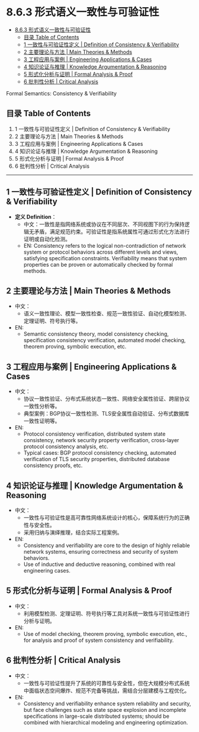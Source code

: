 # 8.6.3 形式语义一致性与可验证性


<!-- TOC START -->

- [8.6.3 形式语义一致性与可验证性](#863-形式语义一致性与可验证性)
  - [目录 Table of Contents](#目录-table-of-contents)
  - [1 一致性与可验证性定义 | Definition of Consistency & Verifiability](#1-一致性与可验证性定义-definition-of-consistency-verifiability)
  - [2 主要理论与方法 | Main Theories & Methods](#2-主要理论与方法-main-theories-methods)
  - [3 工程应用与案例 | Engineering Applications & Cases](#3-工程应用与案例-engineering-applications-cases)
  - [4 知识论证与推理 | Knowledge Argumentation & Reasoning](#4-知识论证与推理-knowledge-argumentation-reasoning)
  - [5 形式化分析与证明 | Formal Analysis & Proof](#5-形式化分析与证明-formal-analysis-proof)
  - [6 批判性分析 | Critical Analysis](#6-批判性分析-critical-analysis)

<!-- TOC END -->

Formal Semantics: Consistency & Verifiability

## 目录 Table of Contents

1. 1 一致性与可验证性定义 | Definition of Consistency & Verifiability
2. 2 主要理论与方法 | Main Theories & Methods
3. 3 工程应用与案例 | Engineering Applications & Cases
4. 4 知识论证与推理 | Knowledge Argumentation & Reasoning
5. 5 形式化分析与证明 | Formal Analysis & Proof
6. 6 批判性分析 | Critical Analysis

---

## 1 一致性与可验证性定义 | Definition of Consistency & Verifiability

- **定义 Definition**：
  - 中文：一致性是指网络系统或协议在不同层次、不同视图下的行为保持逻辑无矛盾，满足规范约束。可验证性是指系统属性可通过形式化方法进行证明或自动化检测。
  - EN: Consistency refers to the logical non-contradiction of network system or protocol behaviors across different levels and views, satisfying specification constraints. Verifiability means that system properties can be proven or automatically checked by formal methods.

## 2 主要理论与方法 | Main Theories & Methods

- 中文：
  - 语义一致性理论、模型一致性检查、规范一致性验证、自动化模型检测、定理证明、符号执行等。
- EN:
  - Semantic consistency theory, model consistency checking, specification consistency verification, automated model checking, theorem proving, symbolic execution, etc.

## 3 工程应用与案例 | Engineering Applications & Cases

- 中文：
  - 协议一致性验证、分布式系统状态一致性、网络安全属性验证、跨层协议一致性分析等。
  - 典型案例：BGP协议一致性检测、TLS安全属性自动验证、分布式数据库一致性证明等。
- EN:
  - Protocol consistency verification, distributed system state consistency, network security property verification, cross-layer protocol consistency analysis, etc.
  - Typical cases: BGP protocol consistency checking, automated verification of TLS security properties, distributed database consistency proofs, etc.

## 4 知识论证与推理 | Knowledge Argumentation & Reasoning

- 中文：
  - 一致性与可验证性是高可靠性网络系统设计的核心，保障系统行为的正确性与安全性。
  - 采用归纳与演绎推理，结合实际工程案例。
- EN:
  - Consistency and verifiability are core to the design of highly reliable network systems, ensuring correctness and security of system behaviors.
  - Use of inductive and deductive reasoning, combined with real engineering cases.

## 5 形式化分析与证明 | Formal Analysis & Proof

- 中文：
  - 利用模型检测、定理证明、符号执行等工具对系统一致性与可验证性进行分析与证明。
- EN:
  - Use of model checking, theorem proving, symbolic execution, etc., for analysis and proof of system consistency and verifiability.

## 6 批判性分析 | Critical Analysis

- 中文：
  - 一致性与可验证性提升了系统的可靠性与安全性，但在大规模分布式系统中面临状态空间爆炸、规范不完备等挑战，需结合分层建模与工程优化。
- EN:
  - Consistency and verifiability enhance system reliability and security, but face challenges such as state space explosion and incomplete specifications in large-scale distributed systems; should be combined with hierarchical modeling and engineering optimization.
